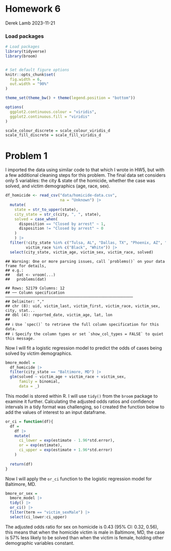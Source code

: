 Homework 6
================
Derek Lamb
2023-11-21

### Load packages

``` r
# Load packages
library(tidyverse)
library(broom)


# Set default figure options
knitr::opts_chunk$set(
  fig.width = 6,
  out.width = "90%"
)

theme_set(theme_bw() + theme(legend.position = "bottom"))

options(
  ggplot2.continuous.colour = "viridis",
  ggplot2.continuous.fill = "viridis"
)

scale_colour_discrete = scale_colour_viridis_d
scale_fill_discrete = scale_fill_viridis_d
```

# Problem 1

I imported the data using similar code to that which I wrote in HW5, but
with a few additional cleaning steps for this problem. The final data
set considers only 5 variables: the city & state of the homicide,
whether the case was solved, and victim demographics (age, race, sex).

``` r
df_homicide <- read_csv("data/homicide-data.csv", 
                        na = "Unknown") |> 
  mutate(
    state = str_to_upper(state),
    city_state = str_c(city, ", ", state),
    solved = case_when(
      disposition == "Closed by arrest" ~ 1,
      disposition != "Closed by arrest" ~ 0
    )
    ) |> 
  filter(!city_state %in% c("Tulsa, AL", "Dallas, TX", "Phoenix, AZ", "Kansas City, MO"),
         victim_race %in% c("Black", "White")) |> 
  select(city_state, victim_age, victim_sex, victim_race, solved)
```

    ## Warning: One or more parsing issues, call `problems()` on your data frame for details,
    ## e.g.:
    ##   dat <- vroom(...)
    ##   problems(dat)

    ## Rows: 52179 Columns: 12
    ## ── Column specification ────────────────────────────────────────────────────────
    ## Delimiter: ","
    ## chr (8): uid, victim_last, victim_first, victim_race, victim_sex, city, stat...
    ## dbl (4): reported_date, victim_age, lat, lon
    ## 
    ## ℹ Use `spec()` to retrieve the full column specification for this data.
    ## ℹ Specify the column types or set `show_col_types = FALSE` to quiet this message.

Now I will fit a logistic regression model to predict the odds of cases
being solved by victim demographics.

``` r
bmore_model = 
  df_homicide |> 
  filter(city_state == "Baltimore, MD") |> 
  glm(solved ~ victim_age + victim_race + victim_sex,
      family = binomial,
      data = _)
```

This model is stored within R. I will use `tidy()` from the `broom`
package to examine it further. Calculating the adjusted odds ratios and
confidence intervals in a tidy format was challenging, so I created the
function below to add the values of interest to an input dataframe.

``` r
or_ci = function(df){
  df = 
    df |> 
    mutate(
      ci_lower = exp(estimate - 1.96*std.error),
      or = exp(estimate),
      ci_upper = exp(estimate + 1.96*std.error)
    )
  
  return(df)
}
```

Now I will apply the `or_ci` function to the logistic regression model
for Baltimore, MD.

``` r
bmore_or_sex = 
  bmore_model |> 
  tidy() |> 
  or_ci() |> 
  filter(term == "victim_sexMale") |> 
  select(ci_lower:ci_upper)
```

The adjusted odds ratio for sex on homicide is 0.43 (95% CI: 0.32,
0.56), this means that when the homicide victim is male in Baltimore,
MD, the case is 57% less likely to be solved than when the victim is
female, holding other demographic variables constant.
